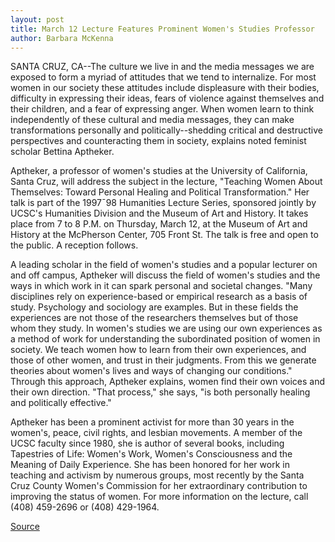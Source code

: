 ```yaml
---
layout: post
title: March 12 Lecture Features Prominent Women's Studies Professor
author: Barbara McKenna
---
```


SANTA CRUZ, CA--The culture we live in and the media messages we are exposed  to form a myriad of attitudes that we tend to internalize. For most women in our  society these attitudes include displeasure with their bodies, difficulty in  expressing their ideas, fears of violence against themselves and their children,  and a fear of expressing anger. When women learn to think independently of these  cultural and media messages, they can make transformations personally and  politically--shedding critical and destructive perspectives and counteracting  them in society, explains noted feminist scholar Bettina Aptheker.

Aptheker, a professor of women's studies at the University of California,  Santa Cruz, will address the subject in the lecture, "Teaching Women About  Themselves: Toward Personal Healing and Political Transformation." Her talk is  part of the 1997¯98 Humanities Lecture Series, sponsored jointly by UCSC's  Humanities Division and the Museum of Art and History. It takes place from 7 to  8 P.M. on Thursday, March 12, at the Museum of Art and History at the McPherson  Center, 705 Front St. The talk is free and open to the public. A reception  follows.

A leading scholar in the field of women's studies and a popular lecturer on  and off campus, Aptheker will discuss the field of women's studies and the  ways in which work in it can spark personal and societal changes. "Many  disciplines rely on experience-based or empirical research as a basis of study.  Psychology and sociology are examples. But in these fields the experiences are  not those of the researchers themselves but of those whom they study. In  women's studies we are using our own experiences as a method of work for  understanding the subordinated position of women in society. We teach women  how to learn from their own experiences, and those of other women, and trust in  their judgments. From this we generate theories about women's lives and ways  of changing our conditions." Through this approach, Aptheker explains, women  find their own voices and their own direction. "That process," she says, "is both  personally healing and politically effective."

Aptheker has been a prominent activist for more than 30 years in the  women's, peace, civil rights, and lesbian movements. A member of the UCSC  faculty since 1980, she is author of several books, including Tapestries of Life:  Women's Work, Women's Consciousness and the Meaning of Daily Experience. She  has been honored for her work in teaching and activism by numerous groups,  most recently by the Santa Cruz County Women's Commission for her  extraordinary contribution to improving the status of women. For more  information on the lecture, call (408) 459-2696 or (408) 429-1964.

[Source](http://www1.ucsc.edu/news_events/press_releases/archive/97-98/03-98/030498-Mar_12-lecture_fea.html "Permalink to 030498-Mar_12-lecture_fea")
